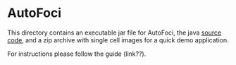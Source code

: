 # AutoFoci

This directory contains an executable jar file for AutoFoci, the java [source code](src), and a zip archive with single cell images for a quick demo application.

For instructions please follow the guide (link??). 
